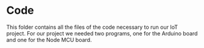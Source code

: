 # Code
This folder contains all the files of the code necessary to run our IoT project. For our project we needed two programs, one for the Arduino board and one for the Node MCU board. 



